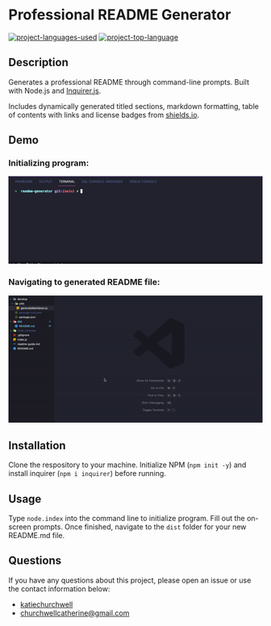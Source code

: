 # Professional README Generator
  [![project-languages-used](https://img.shields.io/github/languages/count/katiechurchwell/readme-generator?color=important)](https://github.com/katiechurchwell/readme-generator)
  [![project-top-language](https://img.shields.io/github/languages/top/katiechurchwell/readme-generator?color=blueviolet)](https://github.com/katiechurchwell/readme-generator)

## Description
Generates a professional README through command-line prompts. Built with Node.js and [Inquirer.js](https://github.com/SBoudrias/Inquirer.js).

Includes dynamically generated titled sections, markdown formatting, table of contents with links and license badges from [shields.io](https://shields.io/category/license).

## Demo
### Initializing program:
![Recording of how to initialize the generator](./images/init-demo.gif)

### Navigating to generated README file:
![Recording of where to find the generated README file](./images/file-demo.gif)

## Installation
Clone the respository to your machine. Initialize NPM (`npm init -y`) and install inquirer (`npm i inquirer`) before running.

## Usage
Type `node.index` into the command line to initialize program. Fill out the on-screen prompts. Once finished, navigate to the `dist` folder for your new README.md file.

## Questions
  If you have any questions about this project, please open an issue or use the contact information below:
  * [katiechurchwell](https://www.github.com/katiechurchwell)
  * [churchwellcatherine@gmail.com](mailto:churchwellcatherine@gmail.com)